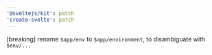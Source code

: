 ```yaml
---
'@sveltejs/kit': patch
'create-svelte': patch
---
```


[breaking] rename `$app/env` to `$app/environment`, to disambiguate with `$env/...`
